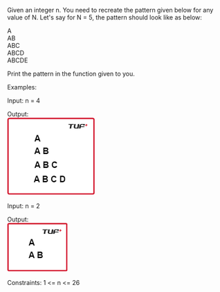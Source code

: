 Given an integer n. You need to recreate the pattern given below for any value of N. Let's say for N = 5, the pattern should look like as below:

A<br>
AB<br>
ABC<br>
ABCD<br>
ABCDE<br>

Print the pattern in the function given to you.

Examples:

Input: n = 4

Output:<br>
![Output](image.png)

Input: n = 2

Output:<br>
![Output](image-1.png)

Constraints:
1 <= n <= 26